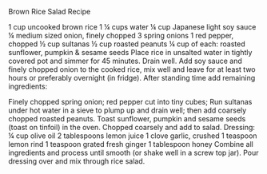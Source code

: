 ﻿Brown Rice Salad Recipe 

1 cup uncooked brown rice
1 ¼ cups water
¼ cup Japanese light soy sauce
¼ medium sized onion, finely chopped
3 spring onions
1 red pepper, chopped
½ cup sultanas
½ cup roasted peanuts
¼ cup of each: roasted sunflower, pumpkin & sesame seeds 
Place rice in unsalted water in tightly covered pot and simmer for 45 minutes. Drain well.
Add soy sauce and finely chopped onion to the cooked rice, mix well and leave for at least two hours or preferably overnight (in fridge).
After standing time add remaining ingredients: 

 
Finely chopped spring onion; red pepper cut into tiny cubes; Run sultanas under hot water in a sieve to plump up and drain well; then add coarsely chopped roasted peanuts.
Toast sunflower, pumpkin and sesame seeds (toast on tinfoil) in the oven. Chopped coarsely and add to salad. 
Dressing:
¼ cup olive oil
2 tablespoons lemon juice
1 clove garlic, crushed
1 teaspoon lemon rind
1 teaspoon grated fresh ginger
1 tablespoon honey 
Combine all ingredients and process until smooth (or shake well in a
screw top jar).
Pour dressing over and mix through rice salad.